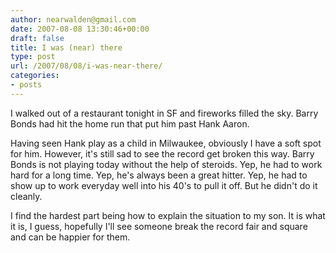 ```yaml
---
author: nearwalden@gmail.com
date: 2007-08-08 13:30:46+00:00
draft: false
title: I was (near) there
type: post
url: /2007/08/08/i-was-near-there/
categories:
- posts
---
```


I walked out of a restaurant tonight in SF and fireworks filled the sky. Barry Bonds had hit the home run that put him past Hank Aaron.





Having seen Hank play as a child in Milwaukee, obviously I have a soft spot for him. However, it's still sad to see the record get broken this way. Barry Bonds is not playing today without the help of steroids. Yep, he had to work hard for a long time. Yep, he's always been a great hitter. Yep, he had to show up to work everyday well into his 40's to pull it off. But he didn't do it cleanly.





I find the hardest part being how to explain the situation to my son. It is what it is, I guess, hopefully I'll see someone break the record fair and square and can be happier for them.



